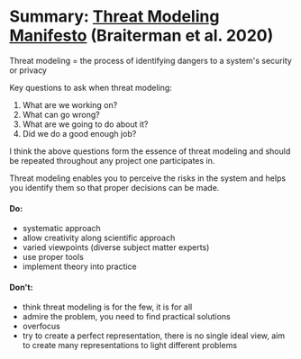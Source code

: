 # Summary: [Threat Modeling Manifesto](https://www.threatmodelingmanifesto.org/) (Braiterman et al. 2020)

Threat modeling = the process of identifying dangers to a system's security or privacy

Key questions to ask when threat modeling:

1. What are we working on?
2. What can go wrong?
3. What are we going to do about it?
4. Did we do a good enough job?

I think the above questions form the essence of threat modeling and should be repeated throughout any project one participates in.

Threat modeling enables you to perceive the risks in the system and helps you identify them so that proper decisions can be made.

#### **Do:**

- systematic approach
- allow creativity along scientific approach
- varied viewpoints (diverse subject matter experts)
- use proper tools
- implement theory into practice

#### **Don't:**

- think threat modeling is for the few, it is for all
- admire the problem, you need to find practical solutions
- overfocus
- try to create a perfect representation, there is no single ideal view, aim to create many representations to light different problems

